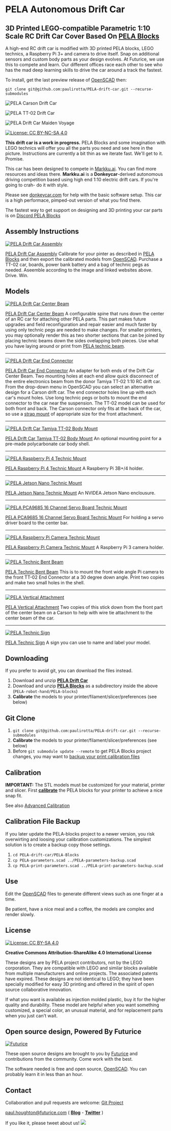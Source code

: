 # PELA Autonomous Drift Car
## 3D Printed LEGO-compatible Parametric 1:10 Scale RC Drift Car Cover Based On [PELA Blocks](http://pelablocks.org)

A high-end RC drift car is modified with 3D printed PELA blocks, LEGO technics, a Raspberry Pi 3+ and camera to drive itself. Snap on additional sensors and custom body parts as your design evolves. At Futurice, we use this to compete and learn. Our different offices race each other to see who has the mad deep learning skills to drive the car around a track the fastest.

To install, get the last preview release of [OpenSCAD](https://www.openscad.org/) then:

`git clone git@github.com:paulirotta/PELA-drift-car.git --recurse-submodules`

![PELA Carson Drift Car](images/pela-drift-car.jpg)

![PELA TT-02 Drift Car](images/pela-drift-car-top.jpg)

![PELA Drift Car Maiden Voyage](images/DonkeyCar-Maiden-Voyage.gif)

[![License: CC BY-NC-SA 4.0](https://img.shields.io/badge/License-CC%20BY--NC--SA%204.0-lightgrey.svg)](https://creativecommons.org/licenses/by-nc-sa/4.0/)

**This drift car is a work in progress.** PELA Blocks and some imagination with LEGO technics will offer you all the parts you need and see here in the picture. Instructions are currently a bit thin as we iterate fast. We'll get to it. Promise.

This car has been designed to compete in [Markku.ai](https://markku.ai/). You can find more resources and ideas there. **Markku.ai** is a **Donkeycar**-derived autonomous driving competition based using high end 1:10 electric drift cars. If you're going to crah- do it with style.

Please see [donkeycar.com](http://www.donkeycar.com/) for help with the basic software setup. This car is a high performace, pimped-out version of what you find there.

The fastest way to get support on designing and 3D printing your car parts is on [Discord PELA Blocks](https://discord.gg/Yy2srz)


## Assembly Instructions

[![PELA Drift Car Assembly](images/PELA-drift-car-assembly.png)](https://github.com/paulirotta/PELA-drift-car/blob/master/PELA-drift-car-assembly.stl)

[PELA Drift Car Assembly](https://github.com/paulirotta/PELA-drift-car/blob/master/PELA-drift-car-assembly.stl) Calibrate for your pinter as described in [PELA Blocks](https://pelablocks.org) and then export the calibrated models from [OpenSCAD](https://www.openscad.org/). Purchase a TT-02 car, boards, power bank battery and a bag of technic pegs as needed. Aseemble according to the image and linked websites above. Drive. Win. 


## Models

[![PELA Drift Car Center Beam](images/PELA-drift-car-center-beam.png)](https://github.com/paulirotta/PELA-drift-car/blob/master/PELA-drift-car-center-beam.stl)

[PELA Drift Car Center Beam](https://github.com/paulirotta/PELA-drift-car/blob/master/PELA-drift-car-center-beam.stl) A configurable spine that runs down the center of an RC car for attaching other PELA parts. This part makes future upgrades and field reconfiguration and repair easier and much faster by using only technic pegs are needed to make changes. For smaller printers, you may optionally render this as two shorter sections that can be joined by placing technic beams down the sides ovelapping both pieces. Use what you have laying around or print from [PELA technic beam](https://pelablocks.org).

___

[![PELA Drift Car End Connector](images/PELA-drift-car-end-connector.png)](https://github.com/paulirotta/PELA-drift-car/blob/master/PELA-drift-car-end-connector.stl)

[PELA Drift Car End Connector](https://github.com/paulirotta/PELA-drift-car/blob/master/PELA-drift-car-end-connector.stl) An adapter for both ends of the Drift Car Center Beam. Two mounting holes at each end allow quick disconnect of the entire electronics beam from the donor Tamiya TT-02 1:10 RC drift car. From the drop-down menu in OpenSCAD you can select an alternative design for a Carson drift car. The end connector holes line up with each car's mount holes. Use long technic pegs or bolts to mount the end connector to the car near the suspension. The TT-02 model can be used for both front and back. The Carson connector only fits at the back of the car, so use a [strap mount](https://github.com/paulirotta/PELA-blocks/blob/master/PELA-strap-mount.stl) of appropriate size for the front attachment.

___

[![PELA Drift Car Tamiya TT-02 Body Mount](images/PELA-body-mount.png)](https://github.com/paulirotta/PELA-drift-car/blob/master/PELA-body-mount.stl)

[PELA Drift Car Tamiya TT-02 Body Mount](https://github.com/paulirotta/PELA-drift-car/blob/master/PELA-body-mount.stl) An optional mounting point for a pre-made polycarbonate car body shell.

___

[![PELA Raspberry Pi 4 Technic Mount](https://pelablocks.org/technic-mount/PELA-raspberry-pi4-technic-mount.png)](https://github.com/paulirotta/PELA-blocks/blob/master/technic-mount/PELA-raspberry-pi4-technic-mount.stl)

[PELA Raspberry Pi 4 Technic Mount](https://github.com/paulirotta/PELA-blocks/blob/master/technic-mount/PELA-raspberry-pi4-technic-mount.stl) A Raspberry Pi 3B+/4 holder.

___

[![PELA Jetson Nano Technic Mount](https://pelablocks.org//technic-mount/PELA-jetson-nano-technic-mount.png)](https://github.com/paulirotta/PELA-blocks/blob/master/technic-mount/PELA-jetson-nano-technic-mount.stl)

[PELA Jetson Nano Technic Mount](https://github.com/paulirotta/PELA-blocks/blob/master/technic-mount/PELA-jetson-nano-technic-mount.stl) An NVIDEA Jetson Nano enclousure.

___

[![PELA PCA9685 16 Channel Servo Board Technic Mount](https://pelablocks.org/technic-mount/PELA-pca9685-servo-board-technic-mount.png)](https://github.com/paulirotta/PELA-blocks/blob/master/technic-mount/PELA-pca9685-servo-board-technic-mount.stl)

[PELA PCA9685 16 Channel Servo Board Technic Mount](https://github.com/paulirotta/PELA-blocks/blob/master/technic-mount/PELA-pca9685-servo-board-technic-mount.stl) For holding a servo driver board to the center bar.

___

[![PELA Raspberry Pi Camera Technic Mount](https://pelablocks.org/technic-mount/PELA-raspberry-pi-camera-technic-mount.png)](https://github.com/paulirotta/PELA-blocks/blob/master/technic-mount/PELA-raspberry-pi-camera-technic-mount.stl)

[PELA Raspberry Pi Camera Technic Mount](https://github.com/paulirotta/PELA-blocks/blob/master/technic-mount/PELA-raspberry-pi-camera-technic-mount.stl) A Raspberry Pi 3 camera holder.

___

[![PELA Technic Bent Beam](images/PELA-technic-bent-beam.png)](https://github.com/paulirotta/PELA-drift-car/blob/master/PELA-technic-bent-beam.stl)

[PELA Technic Bent Beam](https://github.com/paulirotta/PELA-drift-car/blob/master/PELA-technic-bent-beam.stl) This is to mount the front wide angle Pi camera to the front TT-02 End Connector at a 30 degree down angle. Print two copies and make two small holes in the shell.

___

[![PELA Vertical Attachment](images/PELA-carson-front-vertical-attachment.png)](https://github.com/paulirotta/PELA-drift-car/blob/master/PELA-carson-front-vertical-attachment.stl)

[PELA Vertical Attachment](https://github.com/paulirotta/PELA-drift-car/blob/master/PELA-carson-front-vertical-attachment.stl) Two copies of this stick down from the front part of the center beam on a Carson to help with wire tie attachment to the center beam of the car.

___

[![PELA Technic Sign](https://pelablocks.org/sign/PELA-technic-sign.png)](https://github.com/paulirotta/PELA-blocks/blob/master/sign/PELA-technic-sign.stl)

[PELA Technic Sign](https://github.com/paulirotta/PELA-blocks/blob/master/sign/PELA-technic-sign.stl) A sign you can use to name and label your model.


## Downloading

If you prefer to avoid git, you can download the files instead.

1. Download and unzip **[PELA Drift Car](https://github.com/paulirotta/PELA-drift-car/archive/master.zip)**
1. Download and unzip **[PELA Blocks](https://github.com/paulirotta/PELA-blocks/archive/master.zip)** as a subdirectory inside the above (`PELA-robot-hand/PELA-blocks`)
1. **Calibrate** the models to your printer/filament/slicer/preferences (see below)

## Git Clone

1. `git clone git@github.com:paulirotta/PELA-drift-car.git --recurse-submodules`
1. **Calibrate** the models to your printer/filament/slicer/preferences (see below)
1. Before `git submodule update --remote` to get PELA Blocks project changes, you may want to [backup your print calibration files](http://pelablocks.org/#calibration-file-backup)

## Calibration

**IMPORTANT:** The STL models must be customized for your material, printer and slicer. First **[calibrate](http://pelablocks.org/#calibrate)** the PELA blocks for your printer to achieve a nice snap fit.

See also [Advanced Calibration](http://pelablocks.org/ADVANCED-CALIBRATION)

## Calibration File Backup

If you later update the PELA-blocks project to a newer version, you risk overwirting and loosing your calibration customizations. The simplest solution is to create a backup copy those settings.

1. `cd PELA-drift-car/PELA-Blocks`
1. `cp PELA-parameters.scad ../PELA-parameters-backup.scad`
1. `cp PELA-print-parameters.scad ../PELA-print-parameters-backup.scad`

## Use

Edit the [OpenSCAD](http://www.openscad.org/) files to generate different views such as one finger at a time.

Be patient, have a nice meal and a coffee, the models are complex and render slowly.

## License

[![License: CC BY-SA 4.0](https://licensebuttons.net/l/by-sa/3.0/88x31.png)](https://creativecommons.org/licenses/by-sa/4.0/)

**Creative Commons Attribution-ShareAlike 4.0 International License**

These designs are by PELA project contributors, not by the LEGO corporation. They are compatible with LEGO and similar blocks available from multiple manufacturers and online projects. The associated patents have expired. These designs are not identical to LEGO; they have been specially modified for easy 3D printing and offered in the spirit of open source collaborative innovation.

If what you want is available as injection molded plastic, buy it for the higher quality and durability. These model are helpful when you want something customized, a special color, an unusual material, and for replacement parts when you just can't wait.

## Open source design, Powered By Futurice

[![Futurice](images/futurice-logo.jpg)](https://futurice.com)

These open source designs are brought to you by [Futurice](http://futurice.com) and contributions from the community. Come work with the best.

The software needed is free and open source, [OpenSCAD](http://www.openscad.org/). You can probably learn it in less than an hour.

## Contact

Collaboration and pull requests are welcome: [Git Project](https://github.com/paulirotta/PELA-drift-car)

paul.houghton@futurice.com ( **[Blog](https://medium.com/@paulhoughton)** - **[Twitter](https://twitter.com/mobile_rat)** )

If you like it, please tweet about us! [<img src="images/share-twitter-button.jpg">](https://twitter.com/intent/tweet?screen_name=mobile_rat&hashtags=PELAblocks&related=mobile_rat&text=3D%20printed%20LEGO%20drift%20car%20shell&tw_p=tweetbutton&url=http%3A%2F%2Fdriftcar.pelablocks.org)
